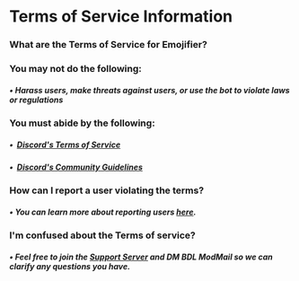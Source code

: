 # Terms of Service  Information
### What are the Terms of Service for Emojifier?
### You may not do the following:
##### • Harass users, make threats against users, or use the bot to violate laws or regulations

### You must abide by the following:
##### • &nbsp;[Discord's Terms of Service](https://discord.com/terms)
##### • &nbsp;[Discord's Community Guidelines](https://discord.com/guidelines)



### How can I report a user violating the terms?
##### • You can learn more about reporting users&nbsp;[here](https://emojifier.js.org/#/safety/reporting).

### I'm confused about the Terms of service?
##### • Feel free to join the&nbsp;[Support Server](https://discord.gg/qGvzMas) and DM BDL ModMail so we can clarify any questions you have.
